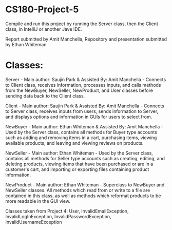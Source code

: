 # CS180-Project-5

Compile and run this project by running the Server class, then the Client class, in IntelliJ or another Jave IDE.

Report submitted by Amit Manchella, Repository and presentation submitted by Ethan Whiteman

# Classes:

Server - Main author: Saujin Park & Assisted By: Amit Manchella - Connects to Client class, receives information, processes inputs, and calls methods from the NewBuyer, NewSeller, NewProduct, and User classes before sending data back to the Client class.

Client - Main author: Saujin Park & Assisted By: Amit Manchella  - Connects to Server class, receives inputs from users, sends information to Server, and displays options and information in GUIs for users to select from.

NewBuyer - Main author: Ethan Whiteman & Assisted By: Amit Manchella - Used by the Server class, contains all methods for Buyer type accounts such as adding and removing items in a cart, purchasing items, viewing available products, and leaving and viewing reviews on products.

NewSeller - Main author: Ethan Whiteman - Used by the Server class, contains all methods for Seller type accounts such as creating, editing, and deleting products, viewing items that have been purchased or are in a customer's cart, and importing or exporting files containing product information.

NewProduct - Main author: Ethan Whiteman - Superclass to NewBuyer and NewSeller classes. All methods which read from or write to a file are contained in this class, as well as methods which reformat products to be more readable in the GUI view.

Classes taken from Project 4: User, InvalidEmailException, InvalidLogInException, InvalidPasswordException, InvalidUsernameException
